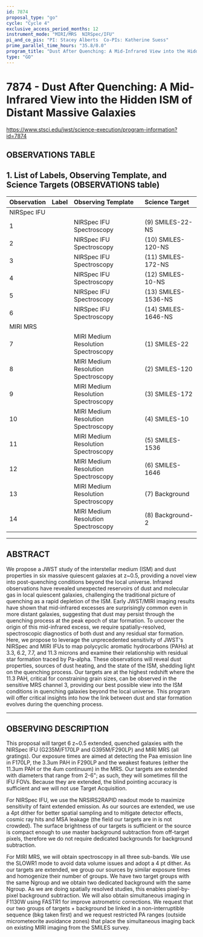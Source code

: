 ```yaml
---
id: 7874
proposal_type: "go"
cycle: "Cycle 4"
exclusive_access_period_months: 12
instrument_mode: "MIRI/MRS  NIRSpec/IFU"
pi_and_co_pis: "PI: Stacey Alberts  Co-PIs: Katherine Suess"
prime_parallel_time_hours: "35.8/0.0"
program_title: "Dust After Quenching: A Mid-Infrared View into the Hidden ISM of Distant Massive Galaxies"
type: "GO"
---
```

# 7874 - Dust After Quenching: A Mid-Infrared View into the Hidden ISM of Distant Massive Galaxies
https://www.stsci.edu/jwst/science-execution/program-information?id=7874
## OBSERVATIONS TABLE
## 1. List of Labels, Observing Template, and Science Targets (OBSERVATIONS table)

| Observation | Label | Observing Template              | Science Target      |
| :---------- | :---- | :------------------------------ | :------------------ |
| NIRSpec IFU |       |                                 |                     |
| 1           |       | NIRSpec IFU Spectroscopy        | (9) SMILES-22-NS    |
| 2           |       | NIRSpec IFU Spectroscopy        | (10) SMILES-120-NS  |
| 3           |       | NIRSpec IFU Spectroscopy        | (11) SMILES-172-NS  |
| 4           |       | NIRSpec IFU Spectroscopy        | (12) SMILES-10-NS   |
| 5           |       | NIRSpec IFU Spectroscopy        | (13) SMILES-1536-NS |
| 6           |       | NIRSpec IFU Spectroscopy        | (14) SMILES-1646-NS |
| MIRI MRS    |       |                                 |                     |
| 7           |       | MIRI Medium Resolution Spectroscopy | (1) SMILES-22       |
| 8           |       | MIRI Medium Resolution Spectroscopy | (2) SMILES-120      |
| 9           |       | MIRI Medium Resolution Spectroscopy | (3) SMILES-172      |
| 10          |       | MIRI Medium Resolution Spectroscopy | (4) SMILES-10       |
| 11          |       | MIRI Medium Resolution Spectroscopy | (5) SMILES-1536     |
| 12          |       | MIRI Medium Resolution Spectroscopy | (6) SMILES-1646     |
| 13          |       | MIRI Medium Resolution Spectroscopy | (7) Background      |
| 14          |       | MIRI Medium Resolution Spectroscopy | (8) Background-2    |

---

## ABSTRACT

We propose a JWST study of the interstellar medium (ISM) and dust properties in six massive quiescent galaxies at z~0.5, providing a novel view into post-quenching conditions beyond the local universe. Infrared observations have revealed unexpected reservoirs of dust and molecular gas in local quiescent galaxies, challenging the traditional picture of quenching as a rapid depletion of the ISM. Early JWST/MIRI imaging results have shown that mid-infrared excesses are surprisingly common even in more distant galaxies, suggesting that dust may persist through the quenching process at the peak epoch of star formation. To uncover the origin of this mid-infrared excess, we require spatially-resolved, spectroscopic diagnostics of both dust and any residual star formation. Here, we propose to leverage the unprecedented sensitivity of JWST's NIRSpec and MIRI IFUs to map polycyclic aromatic hydrocarbons (PAHs) at 3.3, 6.2, 7.7, and 11.3 microns and examine their relationship with residual star formation traced by Pa-alpha. These observations will reveal dust properties, sources of dust heating, and the state of the ISM, shedding light on the quenching process. Our targets are at the highest redshift where the 11.3 PAH, critical for constraining grain sizes, can be observed in the sensitive MRS channel 3, providing our best possible view into the ISM conditions in quenching galaxies beyond the local universe. This program will offer critical insights into how the link between dust and star formation evolves during the quenching process.

---

## OBSERVING DESCRIPTION

This proposal will target 6 z~0.5 extended, quenched galaxies with the NIRSpec IFU (G235M/F170LP and G395M/F290LP) and MIRI MRS (all gratings). Our exposure times are aimed at detecting the Paa emission line in F170LP, the 3.3um PAH in F290LP and the weakest features (either the 11.3um PAH or the 4um continuum) in the MRS. Our targets are extended with diameters that range from 2-6"; as such, they will sometimes fill the IFU FOVs. Because they are extended, the blind pointing accuracy is sufficient and we will not use Target Acquisition.

For NIRSpec IFU, we use the NRSIRS2RAPID readout mode to maximize sensitivity of faint extended emission. As our sources are extended, we use a 4pt dither for better spatial sampling and to mitigate detector effects, cosmic ray hits and MSA leakage (the field our targets are in is not crowded). The surface brightness of our targets is sufficient or the source is compact enough to use master background subtraction from off-target pixels, therefore we do not require dedicated backgrounds for background subtraction.

For MIRI MRS, we will obtain spectroscopy in all three sub-bands. We use the SLOWR1 mode to avoid data volume issues and adopt a 4 pt dither. As our targets are extended, we group our sources by similar exposure times and homogenize their number of groups. We have two target groups with the same Ngroup and we obtain two dedicated background with the same Ngroup. As we are doing spatially resolved studies, this enables pixel-by-pixel background subtraction. We will also obtain simultaneous imaging in F1130W using FASTR1 for improve astrometric corrections. We request that our two groups of targets + background be linked in a non-interruptible sequence (bkg taken first) and we request restricted PA ranges (outside micrometeorite avoidance zones) that place the simultaneous imaging back on existing MIRI imaging from the SMILES survey.